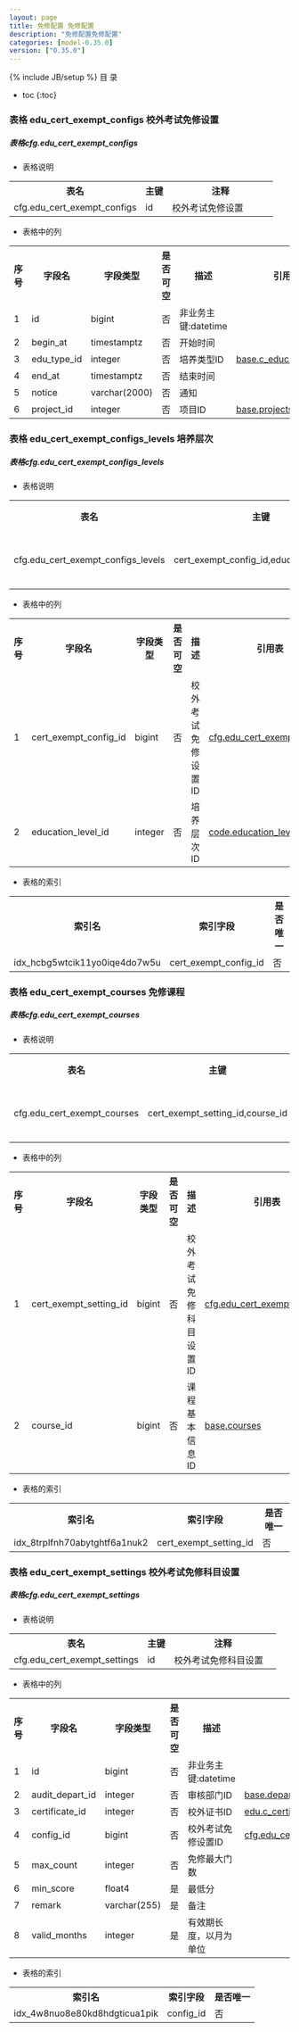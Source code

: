 ```yaml
---
layout: page
title: 免修配置 免修配置
description: "免修配置免修配置"
categories: [model-0.35.0]
version: ["0.35.0"]
---
```

{% include JB/setup %}
 目  录

* toc
{:toc}



### 表格 edu_cert_exempt_configs 校外考试免修设置
<div class="card card-info">
  <div class="card-header"><h5 id="table_cfg.edu_cert_exempt_configs">表格cfg.edu_cert_exempt_configs</h5></div>
  <div class="card-body">
<ul>
  <li>表格说明</li>
</ul>

<table class="table table-bordered table-striped table-condensed ">
<tr><th class="info_header">表名</th><th class="info_header">主键</th><th class="info_header" style="width:40%">注释</th>  </tr>
<tr><td>cfg.edu_cert_exempt_configs</td><td>id</td><td>校外考试免修设置</td>  </tr>
</table>
<ul>
  <li>表格中的列</li>
</ul>
<table class="table table-bordered table-striped table-condensed">
<tr><th class="info_header text-center">序号</th><th class="info_header">字段名</th><th class="info_header">字段类型</th><th class="info_header text-center">是否可空</th><th class="info_header">描述</th><th class="info_header">引用表</th>  </tr>
<tr><td class="text-center">1</td><td>id</td><td>bigint</td><td class="text-center">否</td><td>非业务主键:datetime</td><td></td>  </tr>
<tr><td class="text-center">2</td><td>begin_at</td><td>timestamptz</td><td class="text-center">否</td><td>开始时间</td><td></td>  </tr>
<tr><td class="text-center">3</td><td>edu_type_id</td><td>integer</td><td class="text-center">否</td><td>培养类型ID</td><td>            <a href="/model/base/edu/misc.html#表格-c_education_types-培养类型">base.c_education_types</a>
</td>  </tr>
<tr><td class="text-center">4</td><td>end_at</td><td>timestamptz</td><td class="text-center">否</td><td>结束时间</td><td></td>  </tr>
<tr><td class="text-center">5</td><td>notice</td><td>varchar(2000)</td><td class="text-center">否</td><td>通知</td><td></td>  </tr>
<tr><td class="text-center">6</td><td>project_id</td><td>integer</td><td class="text-center">否</td><td>项目ID</td><td>            <a href="/model/base/common/misc.html#表格-projects-项目">base.projects</a>
</td>  </tr>
</table>


  </div>
</div>

### 表格 edu_cert_exempt_configs_levels 培养层次
<div class="card card-info">
  <div class="card-header"><h5 id="table_cfg.edu_cert_exempt_configs_levels">表格cfg.edu_cert_exempt_configs_levels</h5></div>
  <div class="card-body">
<ul>
  <li>表格说明</li>
</ul>

<table class="table table-bordered table-striped table-condensed ">
<tr><th class="info_header">表名</th><th class="info_header">主键</th><th class="info_header" style="width:40%">注释</th>  </tr>
<tr><td>cfg.edu_cert_exempt_configs_levels</td><td>cert_exempt_config_id,education_level_id</td><td>培养层次</td>  </tr>
</table>
<ul>
  <li>表格中的列</li>
</ul>
<table class="table table-bordered table-striped table-condensed">
<tr><th class="info_header text-center">序号</th><th class="info_header">字段名</th><th class="info_header">字段类型</th><th class="info_header text-center">是否可空</th><th class="info_header">描述</th><th class="info_header">引用表</th>  </tr>
<tr><td class="text-center">1</td><td>cert_exempt_config_id</td><td>bigint</td><td class="text-center">否</td><td>校外考试免修设置ID</td><td>            <a href="/model/cfg/exempt.config/all.html#表格-edu_cert_exempt_configs-校外考试免修设置">cfg.edu_cert_exempt_configs</a>
</td>  </tr>
<tr><td class="text-center">2</td><td>education_level_id</td><td>integer</td><td class="text-center">否</td><td>培养层次ID</td><td>            <a href="/model/code/edu/all.html#表格-education_levels-培养层次">code.education_levels</a>
</td>  </tr>
</table>


<ul>
  <li>表格的索引</li>
</ul>
<table class="table table-bordered table-striped table-condensed">
  <tr>
<th class="info_header">索引名</th><th class="info_header">索引字段</th><th class="info_header">是否唯一</th>  </tr>
<tr><td>idx_hcbg5wtcik11yo0iqe4do7w5u</td><td>cert_exempt_config_id</td><td>否</td>  </tr>
</table>
  </div>
</div>

### 表格 edu_cert_exempt_courses 免修课程
<div class="card card-info">
  <div class="card-header"><h5 id="table_cfg.edu_cert_exempt_courses">表格cfg.edu_cert_exempt_courses</h5></div>
  <div class="card-body">
<ul>
  <li>表格说明</li>
</ul>

<table class="table table-bordered table-striped table-condensed ">
<tr><th class="info_header">表名</th><th class="info_header">主键</th><th class="info_header" style="width:40%">注释</th>  </tr>
<tr><td>cfg.edu_cert_exempt_courses</td><td>cert_exempt_setting_id,course_id</td><td>免修课程</td>  </tr>
</table>
<ul>
  <li>表格中的列</li>
</ul>
<table class="table table-bordered table-striped table-condensed">
<tr><th class="info_header text-center">序号</th><th class="info_header">字段名</th><th class="info_header">字段类型</th><th class="info_header text-center">是否可空</th><th class="info_header">描述</th><th class="info_header">引用表</th>  </tr>
<tr><td class="text-center">1</td><td>cert_exempt_setting_id</td><td>bigint</td><td class="text-center">否</td><td>校外考试免修科目设置ID</td><td>            <a href="/model/cfg/exempt.config/all.html#表格-edu_cert_exempt_settings-校外考试免修科目设置">cfg.edu_cert_exempt_settings</a>
</td>  </tr>
<tr><td class="text-center">2</td><td>course_id</td><td>bigint</td><td class="text-center">否</td><td>课程基本信息ID</td><td>            <a href="/model/base/edu/core.html#表格-courses-课程基本信息">base.courses</a>
</td>  </tr>
</table>


<ul>
  <li>表格的索引</li>
</ul>
<table class="table table-bordered table-striped table-condensed">
  <tr>
<th class="info_header">索引名</th><th class="info_header">索引字段</th><th class="info_header">是否唯一</th>  </tr>
<tr><td>idx_8trplfnh70abytghtf6a1nuk2</td><td>cert_exempt_setting_id</td><td>否</td>  </tr>
</table>
  </div>
</div>

### 表格 edu_cert_exempt_settings 校外考试免修科目设置
<div class="card card-info">
  <div class="card-header"><h5 id="table_cfg.edu_cert_exempt_settings">表格cfg.edu_cert_exempt_settings</h5></div>
  <div class="card-body">
<ul>
  <li>表格说明</li>
</ul>

<table class="table table-bordered table-striped table-condensed ">
<tr><th class="info_header">表名</th><th class="info_header">主键</th><th class="info_header" style="width:40%">注释</th>  </tr>
<tr><td>cfg.edu_cert_exempt_settings</td><td>id</td><td>校外考试免修科目设置</td>  </tr>
</table>
<ul>
  <li>表格中的列</li>
</ul>
<table class="table table-bordered table-striped table-condensed">
<tr><th class="info_header text-center">序号</th><th class="info_header">字段名</th><th class="info_header">字段类型</th><th class="info_header text-center">是否可空</th><th class="info_header">描述</th><th class="info_header">引用表</th>  </tr>
<tr><td class="text-center">1</td><td>id</td><td>bigint</td><td class="text-center">否</td><td>非业务主键:datetime</td><td></td>  </tr>
<tr><td class="text-center">2</td><td>audit_depart_id</td><td>integer</td><td class="text-center">否</td><td>审核部门ID</td><td>            <a href="/model/base/common/user.html#表格-departments-部门组织机构信息">base.departments</a>
</td>  </tr>
<tr><td class="text-center">3</td><td>certificate_id</td><td>integer</td><td class="text-center">否</td><td>校外证书ID</td><td>            <a href="">edu.c_certificates</a>
</td>  </tr>
<tr><td class="text-center">4</td><td>config_id</td><td>bigint</td><td class="text-center">否</td><td>校外考试免修设置ID</td><td>            <a href="/model/cfg/exempt.config/all.html#表格-edu_cert_exempt_configs-校外考试免修设置">cfg.edu_cert_exempt_configs</a>
</td>  </tr>
<tr><td class="text-center">5</td><td>max_count</td><td>integer</td><td class="text-center">否</td><td>免修最大门数</td><td></td>  </tr>
<tr><td class="text-center">6</td><td>min_score</td><td>float4</td><td class="text-center">是</td><td>最低分</td><td></td>  </tr>
<tr><td class="text-center">7</td><td>remark</td><td>varchar(255)</td><td class="text-center">是</td><td>备注</td><td></td>  </tr>
<tr><td class="text-center">8</td><td>valid_months</td><td>integer</td><td class="text-center">是</td><td>有效期长度，以月为单位</td><td></td>  </tr>
</table>


<ul>
  <li>表格的索引</li>
</ul>
<table class="table table-bordered table-striped table-condensed">
  <tr>
<th class="info_header">索引名</th><th class="info_header">索引字段</th><th class="info_header">是否唯一</th>  </tr>
<tr><td>idx_4w8nuo8e80kd8hdgticua1pik</td><td>config_id</td><td>否</td>  </tr>
</table>
  </div>
</div>
